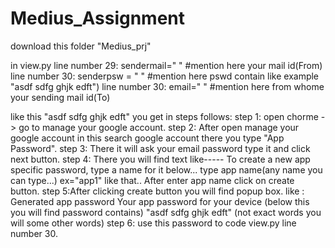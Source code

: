 # Medius_Assignment

download this folder "Medius_prj"

in view.py 
line number 29: sendermail=" " #mention here your mail id(From) 
line number 30: senderpsw = " " #mention here pswd contain like example "asdf sdfg ghjk edft")
line number 30: email=" " #mention here from whome your sending mail id(To)


like this "asdf sdfg ghjk edft" you get in steps follows:
step 1: open chorme -> go to manage your google account.
step 2: After open manage your google account in this search google account there you type "App Password".
step 3: There it will ask your email password type it and click next button.
step 4: There you will find text like-----
        To create a new app specific password, type a name for it below...
        type app name(any name you can type...) ex="app1" like that..
        After enter app name click on create button.
step 5:After clicking create button you will find popup box.
        like :
        Generated app password
        Your app password for your device (below this you will find password contains)
        "asdf sdfg ghjk edft" (not exact words you will some other words)
step 6: use this password to code view.py line number 30.

